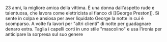 23 anni, la migliore amica della vittima. È una donna dall'aspetto rude e talentuosa, che lavora come elettricista al fianco di [[George Preston]]. Si sente in colpa e ansiosa per aver liquidato George la notte in cui è scomparso. 
A volte fa lavori per "altri clienti" di notte per guadagnare denaro extra. Taglia i capelli corti in uno stile "mascolino" e usa l'ironia per anticipare la sorpresa sul suo genere